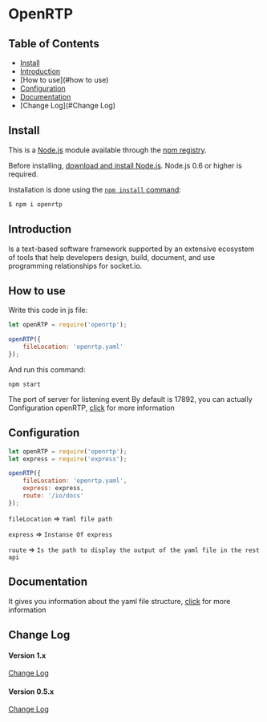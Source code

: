 # OpenRTP

## Table of Contents

- [Install](#install)
- [Introduction](#introduction)
- [How to use](#how to use)
- [Configuration](#configuration)
- [Documentation](#documentation)
- [Change Log](#Change Log)

## Install

This is a [Node.js](https://nodejs.org/en/) module available through the
[npm registry](https://www.npmjs.com/).

Before installing, [download and install Node.js](https://nodejs.org/en/download/). Node.js 0.6 or higher is required.

Installation is done using the
[`npm install` command](https://docs.npmjs.com/getting-started/installing-npm-packages-locally):

```sh
$ npm i openrtp
```

## Introduction

Is a text-based software framework supported by an extensive ecosystem of tools that help developers design, build,
document, and use programming relationships for socket.io.

## How to use

Write this code in js file:

```js
let openRTP = require('openrtp');

openRTP({
    fileLocation: 'openrtp.yaml'
});
```

And run this command:

```shell
npm start
```

The port of server for listening event By default is 17892, you can actually Configuration
openRTP, [click](https://github.com/treegex/openrtp#Configuration) for more information

## Configuration

```js
let openRTP = require('openrtp');
let express = require('express');

openRTP({
    fileLocation: 'openrtp.yaml',
    express: express,
    route: '/io/docs'
});
```


`fileLocation` => `Yaml file path`

`express` => `Instanse Of express`

`route` => `Is the path to display the output of the yaml file in the rest api`


## Documentation

It gives you information about the yaml file structure, [click](https://github.com/treegex/openrtp/tree/main/docs/docs.md) for more information


## Change Log

#### Version 1.x
[Change Log](https://github.com/treegex/openrtp/tree/main/CHANGELOG/1.x/CHANGELOG.md)

#### Version 0.5.x
[Change Log](https://github.com/treegex/openrtp/tree/main/CHANGELOG/0.5.x/CHANGELOG.md)